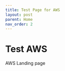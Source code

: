 ```yaml
---
title: Test Page for AWS
layout: post
parent: Home
nav_order: 2
---
```


# Test AWS
AWS Landing page
